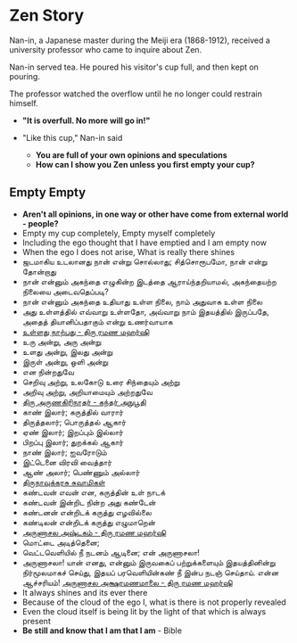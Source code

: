 # Zen Story

Nan-in, a Japanese master during the Meiji era (1868-1912), received a university professor who came to inquire about Zen.

Nan-in served tea. He poured his visitor's cup full, and then kept on pouring.

The professor watched the overflow until he no longer could restrain himself.
* **"It is overfull. No more will go in!"**

* "Like this cup," Nan-in said
  * **You are full of your own opinions and speculations**
  * **How can I show you Zen unless you first empty your cup?**

## Empty Empty

* **Aren't all opinions, in one way or other have come from external world - people?**
* Empty my cup completely, Empty myself completely
* Including the ego thought that I have emptied and I am empty now
* When the ego I does not arise, What is really there shines
* ஜடமாகிய உடலானது நான் என்று சொல்லாது; சித்சொரூபமோ, நான் என்று தோன்றாது
* நான் என்னும் அகந்தை எழுகின்ற இடத்தை ஆராய்ந்தறியாமல், அகந்தையற்ற நிலையை அடைவதெப்படி?
* நான் என்னும் அகந்தை உதியாது உள்ள நிலை, நாம் அதுவாக உள்ள நிலை
* அது உள்ளத்தில் எவ்வாறு உள்ளதோ, அவ்வாறு நாம் இதயத்தில் இருப்பதே, அதைத் தியானிப்பதாகும் என்று உணர்வாயாக
* [உள்ளது நாற்பது - திரு ரமண மஹர்ஷி](http://www.sriramana.org/tamilparayana/songsone.php?dayno=2&sonsubtno=2&men=1)
* உரு அன்று, அரு அன்று
* உளது அன்று, இலது அன்று
* இருள் அன்று, ஒளி அன்று
* என நின்றதுவே
* செறிவு அற்று, உலகோடு உரை சிந்தையும் அற்று
* அறிவு அற்று, அறியாமையும் அற்றதுவே
* [திரு அருணகிரிநாதர் - கந்தர் அநுபூதி](https://kaumaram.com/anuboothi/anuboothi51.html#anu013)
* காண் இலார்; கருத்தில் வாரார்
* திருத்தலார்; பொருத்தல் ஆகார்
* ஏண் இலார்; இறப்பும் இல்லார்
* பிறப்பு இலார்; துறக்கல் ஆகார்
* நாண் இலார்; ஐவரோடும்
* இட்டெனை விரவி வைத்தார்
* ஆண் அலார்; பெண்ணும் அல்லார்
* [திருநாவுக்கரசு சுவாமிகள்](https://www.projectmadurai.org/pm_etexts/utf8/pmuni0181.html#dt4001)
* கண்டவன் எவன் என, கருத்தின் உள் நாடக்
* கண்டவன் இன்றிட நின்ற அது கண்டேன்
* கண்டனன் என்றிடக் கருத்து எழவில்லை
* கண்டிலன் என்றிடக் கருத்து எழுமாறென்
* [அருணாசல அஷ்டகம் - திரு ரமண மஹர்ஷி](http://www.sriramana.org/tamilparayana/songsone.php?dayno=1&sonsubtno=6&men=1)
* மொட்டை அடித்தெனை;
* வெட்டவெளியில் நீ  நடனம் ஆடினை; என் அருணாசலா!
* அருணாசலா! யான் எனது, என்னும் இருவகைப் பற்றுக்களையும் இதயத்தினின்று நிர்மூலமாகச் செய்து, இதயப் பரவெளியின்கண் நீ இன்ப நடஞ் செய்தாய். என்ன ஆச்சரியம்!
[அருணாசல அக்ஷரமணமாலை - திரு ரமண மஹர்ஷி](http://www.sriramana.org/tamilparayana/songsone.php?dayno=1&sonsubtno=3&men=1)
* It always shines and its ever there
* Because of the cloud of the ego I, what is there is not properly revealed
* Even the cloud itself is being lit by the light of that which is always present
* **Be still and know that I am that I am** - Bible
